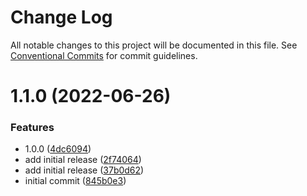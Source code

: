 # Change Log

All notable changes to this project will be documented in this file.
See [Conventional Commits](https://conventionalcommits.org) for commit guidelines.

# 1.1.0 (2022-06-26)


### Features

* 1.0.0 ([4dc6094](https://github.com/dennispio/linting-configs/commit/4dc60941c25c928110f45ec773821285b101b861))
* add initial release ([2f74064](https://github.com/dennispio/linting-configs/commit/2f74064dcc2f0c25be41de08ed8a803663a00d9a))
* add initial release ([37b0d62](https://github.com/dennispio/linting-configs/commit/37b0d629876a6da0ac59d5ecb00ace2741729fc9))
* initial commit ([845b0e3](https://github.com/dennispio/linting-configs/commit/845b0e3248064420c4f20cf82015bee021c540ed))
